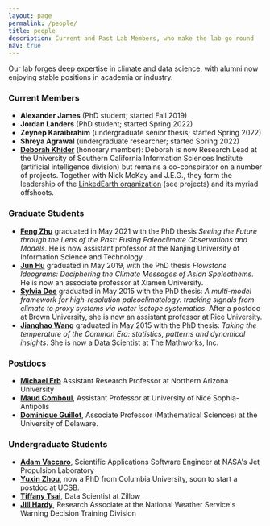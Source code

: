 ```yaml
---
layout: page
permalink: /people/
title: people
description: Current and Past Lab Members, who make the lab go round
nav: true
---
```


Our lab forges deep expertise in climate and data science, with alumni now enjoying stable positions in academia or industry.

### Current Members
- **Alexander James** (PhD student; started Fall 2019)
- **Jordan Landers** (PhD student; started Spring 2022)
- **Zeynep Karaibrahim** (undergraduate senior thesis; started Spring 2022)
- **Shreya Agrawal** (undergraduate researcher; started Spring 2022)
- **[Deborah Khider](https://earth.usc.edu/~khider/)** (honorary member): Deborah is now Research Lead at the University of Southern California Information Sciences Institute (artificial intelligence division) but remains a co-conspirator on a number of projects. Together with Nick McKay and J.E.G., they form the leadership of the [LinkedEarth organization](https://linked.earth) (see projects) and its myriad offshoots.

### Graduate Students
- **[Feng Zhu](https://earth.usc.edu/~fengzhu/)** graduated in May 2021 with the PhD thesis _Seeing the Future through the Lens of the Past: Fusing Paleoclimate Observations and Models_. He is now assistant professor at the Nanjing University of Information Science and Technology.
- **[Jun Hu](https://www.junhu.info)** graduated in May 2019, with the PhD thesis _Flowstone Ideograms: Deciphering the Climate Messages of Asian Speleothems_. He is now an associate professor at Xiamen University.
- **[Sylvia Dee](https://sylviadeeclimate.org)** graduated in May 2015 with the PhD thesis: _A multi-model framework for high-resolution paleoclimatology: tracking signals from climate to proxy systems via water isotope systematics_. After a postdoc at Brown University, she is now an assistant professor at Rice University.
- **[Jianghao Wang](https://www.linkedin.com/in/jianghao-wang-896aa1a4/)** graduated in May 2015 with the PhD thesis: _Taking the temperature of the Common Era: statistics, patterns and dynamical insights_. She is now a Data Scientist at The Mathworks, Inc.

### Postdocs
- **[Michael Erb](https://www.michaelerb.org)** Assistant Research Professor at Northern Arizona University
- **[Maud Comboul](https://www.linkedin.com/in/maud-comboul-7182058/)**, Assistant Professor at University of Nice Sophia-Antipolis
- **[Dominique Guillot](http://www.math.udel.edu/~dguillot/)**, Associate Professor (Mathematical Sciences) at the University of Delaware.

### Undergraduate Students
- **[Adam Vaccaro](https://www.linkedin.com/in/advaccaro/)**, Scientific Applications Software Engineer at NASA's Jet Propulsion Laboratory
- **[Yuxin Zhou](https://scholar.google.com/citations?user=381uqXwAAAAJ&hl=en)**, now a PhD from Columbia University, soon to start a postdoc at UCSB.
- **[Tiffany Tsai](https://www.linkedin.com/in/tiffanyts/)**, Data Scientist at Zillow
- **[Jill Hardy](https://www.linkedin.com/in/jillhardy/)**, Research Associate at the National Weather Service's Warning Decision Training Division
